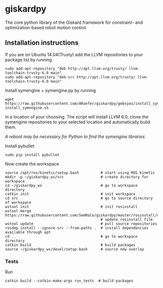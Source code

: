 # giskardpy
The core python library of the Giskard framework for constraint- and optimization-based robot motion control.

## Installation instructions

If you are on Ubuntu 14.04(Trusty) add the LLVM repositories to your package list by running
```
sudo add-apt-repository "deb http://apt.llvm.org/trusty/ llvm-toolchain-trusty-6.0 main"
sudo add-apt-repository "deb-src http://apt.llvm.org/trusty/ llvm-toolchain-trusty-6.0 main"
```

Install symengine + symengine.py by running 
```
wget https://raw.githubusercontent.com/ARoefer/giskardpy/gebsyas/install_symengine.sh
install_symengine.sh
```
in a location of your choosing. The script will install LLVM 6.0, clone the symengine repositories to your selected location and automatically build them. 

*A reboot may be necessary for Python to find the symengine libraries.*

Install pybullet:
```
sudo pip install pybullet
```

Now create the workspace
```
source /opt/ros/kinetic/setup.bash          # start using ROS kinetic
mkdir -p ~/giskardpy_ws/src                 # create directory for workspace
cd ~/giskardpy_ws                           # go to workspace directory
catkin init                                 # init workspace
cd src                                      # go to source directory of workspace
wstool init                                 # init rosinstall
wstool merge https://raw.githubusercontent.com/SemRoCo/giskardpy/master/rosinstall/catkin.rosinstall
                                            # update rosinstall file
wstool update                               # pull source repositories
rosdep install --ignore-src --from-paths .  # install dependencies available through apt
cd ..                                       # go to workspace directory
catkin build                                # build packages
source ~/giskardpy_ws/devel/setup.bash      # source new overlay
```

### Tests
Run
```
catkin build --catkin-make-args run_tests  # build packages
```
